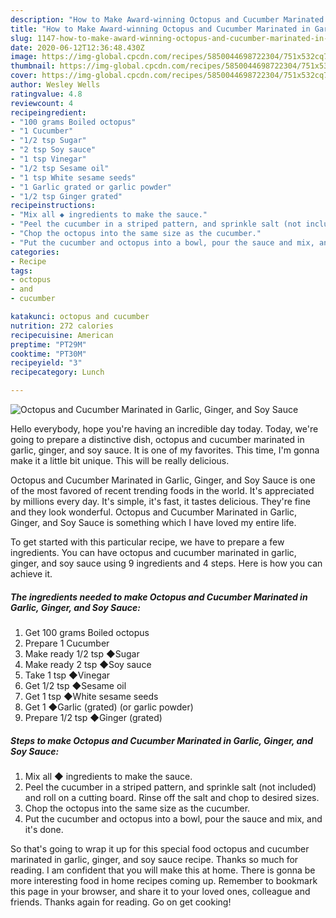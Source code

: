 ```yaml
---
description: "How to Make Award-winning Octopus and Cucumber Marinated in Garlic, Ginger, and Soy Sauce"
title: "How to Make Award-winning Octopus and Cucumber Marinated in Garlic, Ginger, and Soy Sauce"
slug: 1147-how-to-make-award-winning-octopus-and-cucumber-marinated-in-garlic-ginger-and-soy-sauce
date: 2020-06-12T12:36:48.430Z
image: https://img-global.cpcdn.com/recipes/5850044698722304/751x532cq70/octopus-and-cucumber-marinated-in-garlic-ginger-and-soy-sauce-recipe-main-photo.jpg
thumbnail: https://img-global.cpcdn.com/recipes/5850044698722304/751x532cq70/octopus-and-cucumber-marinated-in-garlic-ginger-and-soy-sauce-recipe-main-photo.jpg
cover: https://img-global.cpcdn.com/recipes/5850044698722304/751x532cq70/octopus-and-cucumber-marinated-in-garlic-ginger-and-soy-sauce-recipe-main-photo.jpg
author: Wesley Wells
ratingvalue: 4.8
reviewcount: 4
recipeingredient:
- "100 grams Boiled octopus"
- "1 Cucumber"
- "1/2 tsp Sugar"
- "2 tsp Soy sauce"
- "1 tsp Vinegar"
- "1/2 tsp Sesame oil"
- "1 tsp White sesame seeds"
- "1 Garlic grated or garlic powder"
- "1/2 tsp Ginger grated"
recipeinstructions:
- "Mix all ◆ ingredients to make the sauce."
- "Peel the cucumber in a striped pattern, and sprinkle salt (not included) and roll on a cutting board. Rinse off the salt and chop to desired sizes."
- "Chop the octopus into the same size as the cucumber."
- "Put the cucumber and octopus into a bowl, pour the sauce and mix, and it&#39;s done."
categories:
- Recipe
tags:
- octopus
- and
- cucumber

katakunci: octopus and cucumber 
nutrition: 272 calories
recipecuisine: American
preptime: "PT29M"
cooktime: "PT30M"
recipeyield: "3"
recipecategory: Lunch

---
```



![Octopus and Cucumber Marinated in Garlic, Ginger, and Soy Sauce](https://img-global.cpcdn.com/recipes/5850044698722304/751x532cq70/octopus-and-cucumber-marinated-in-garlic-ginger-and-soy-sauce-recipe-main-photo.jpg)

Hello everybody, hope you're having an incredible day today. Today, we're going to prepare a distinctive dish, octopus and cucumber marinated in garlic, ginger, and soy sauce. It is one of my favorites. This time, I'm gonna make it a little bit unique. This will be really delicious.

Octopus and Cucumber Marinated in Garlic, Ginger, and Soy Sauce is one of the most favored of recent trending foods in the world. It's appreciated by millions every day. It's simple, it's fast, it tastes delicious. They're fine and they look wonderful. Octopus and Cucumber Marinated in Garlic, Ginger, and Soy Sauce is something which I have loved my entire life.




To get started with this particular recipe, we have to prepare a few ingredients. You can have octopus and cucumber marinated in garlic, ginger, and soy sauce using 9 ingredients and 4 steps. Here is how you can achieve it.

<!--inarticleads1-->

##### The ingredients needed to make Octopus and Cucumber Marinated in Garlic, Ginger, and Soy Sauce:

1. Get 100 grams Boiled octopus
1. Prepare 1 Cucumber
1. Make ready 1/2 tsp ◆Sugar
1. Make ready 2 tsp ◆Soy sauce
1. Take 1 tsp ◆Vinegar
1. Get 1/2 tsp ◆Sesame oil
1. Get 1 tsp ◆White sesame seeds
1. Get 1 ◆Garlic (grated) (or garlic powder)
1. Prepare 1/2 tsp ◆Ginger (grated)




<!--inarticleads2-->

##### Steps to make Octopus and Cucumber Marinated in Garlic, Ginger, and Soy Sauce:

1. Mix all ◆ ingredients to make the sauce.
1. Peel the cucumber in a striped pattern, and sprinkle salt (not included) and roll on a cutting board. Rinse off the salt and chop to desired sizes.
1. Chop the octopus into the same size as the cucumber.
1. Put the cucumber and octopus into a bowl, pour the sauce and mix, and it&#39;s done.




So that's going to wrap it up for this special food octopus and cucumber marinated in garlic, ginger, and soy sauce recipe. Thanks so much for reading. I am confident that you will make this at home. There is gonna be more interesting food in home recipes coming up. Remember to bookmark this page in your browser, and share it to your loved ones, colleague and friends. Thanks again for reading. Go on get cooking!
